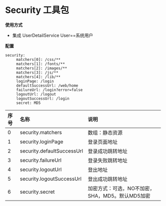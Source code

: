 Security 工具包
=========================

**使用方式**

- 集成 UserDetailService<User> User==系统用户

**配置**
```
security:
     matchers[0]: /css/**
     matchers[1]: /fonts/**
     matchers[2]: /images/**
     matchers[3]: /js/**
     matchers[4]: /lib/**
     loginPage: /login
     defaultSuccessUrl: /web/home
     failureUrl: /login?error=false
     logoutUrl: /logout
     logoutSuccessUrl: /login
     secret: MD5
```

|序号    |名称          |说明  |
|:----- |:-----       |:---- |
|0      |security.matchers         |数组：静态资源|
|1      |security.loginPage        |登录页面地址|
|2      |security.defaultSuccessUrl|登录成功跳转地址|
|3      |security.failureUrl       |登录失败跳转地址|
|4      |security.logoutUrl        |登出地址|
|5      |security.logoutSuccessUrl |登出成功跳转地址|
|6      |security.secret           |加密方式：可选，NO不加密，SHA，MD5。默认MD5加密|
